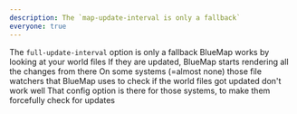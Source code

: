 ```yaml
---
description: The `map-update-interval is only a fallback`
everyone: true
---
```


The `full-update-interval` option is only a fallback
BlueMap works by looking at your world files
If they are updated, BlueMap starts rendering all the changes from there
On some systems (=almost none) those file watchers that BlueMap uses to check if the world files got updated don't work well
That config option is there for those systems, to make them forcefully check for updates
